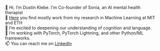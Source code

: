 👋 Hi, I’m Dustin Klebe. I'm Co-founder of Sonia, an AI mental health therapist  
🔬 [Here](https://scholar.google.com/citations?user=s_KVbw4AAAAJ) you find mostly work from my research in Machine Learning at MIT and ETH  
👀 I’m excited to deepening our understanding of cognition and language.  
🌱 I’m working with PyTorch, PyTorch Lightning, and other Python/ML frameworks.  
📫 You can reach me on [LinkedIn](https://www.linkedin.com/in/dustin-klebe-679675163/)  

<!--
**dustin-kl/dustin-kl** is a ✨ _special_ ✨ repository because its `README.md` (this file) appears on your GitHub profile.

Here are some ideas to get you started:

- 🔭 I’m currently working on ...
- 🌱 I’m currently learning ...
- 👯 I’m looking to collaborate on ...
- 🤔 I’m looking for help with ...
- 💬 Ask me about ...
- 📫 How to reach me: ...
- 😄 Pronouns: ...
- ⚡ Fun fact: ...
-->
